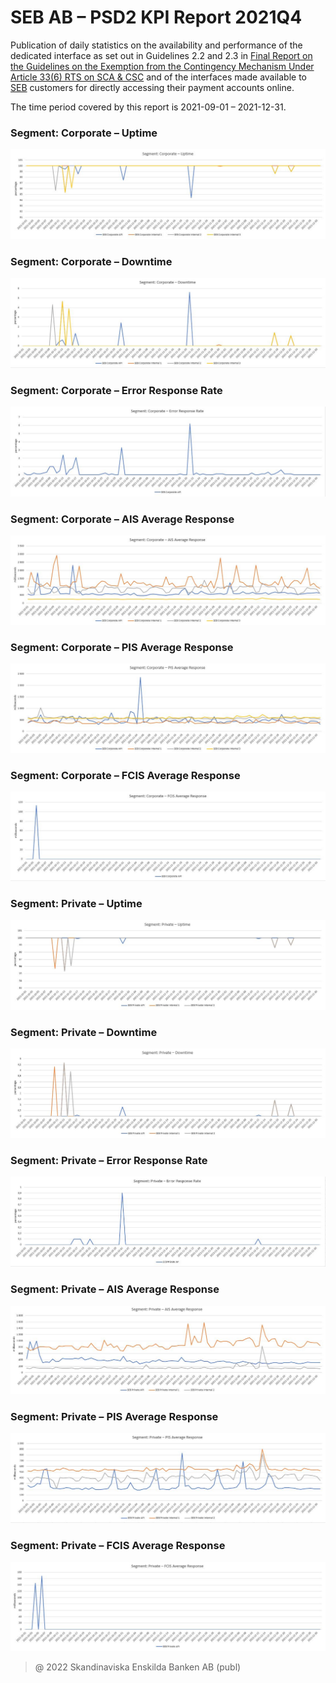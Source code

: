 # SEB AB – PSD2 KPI Report 2021Q4

Publication of daily statistics on the availability and performance of the dedicated interface as set out in Guidelines 2.2 and 2.3 in [Final Report on the Guidelines on the Exemption from the Contingency Mechanism Under Article 33(6) RTS on SCA & CSC](https://eba.europa.eu/sites/default/documents/files/documents/10180/2250578/4e3b9449-ecf9-4756-8006-cbbe74db6d03/Final%20Report%20on%20Guidelines%20on%20the%20exemption%20to%20the%20fall%20back.pdf?retry=1) and of the interfaces made available to [SEB](https://sebgroup.com) customers for directly accessing their payment accounts online.

The time period covered by this report is 2021-09-01 – 2021-12-31.

### Segment: Corporate – Uptime
![corporate_uptime][corporate_uptime]
### Segment: Corporate – Downtime
![corporate_downtime][corporate_downtime]
### Segment: Corporate – Error Response Rate
![corporate_error][corporate_error]
### Segment: Corporate – AIS Average Response
![corporate_ais][corporate_ais]
### Segment: Corporate – PIS Average Response
![corporate_pis][corporate_pis]
### Segment: Corporate – FCIS Average Response
![corporate_fcis][corporate_fcis]
### Segment: Private – Uptime
![private_uptime][private_uptime]
### Segment: Private – Downtime
![private_downtime][private_downtime]
### Segment: Private – Error Response Rate
![private_error][private_error]
### Segment: Private – AIS Average Response
![private_ais][private_ais]
### Segment: Private – PIS Average Response
![private_pis][private_pis]
### Segment: Private – FCIS Average Response
![private_fcis][private_fcis]


[corporate_ais]: ./corporate_ais.JPG
[corporate_downtime]: ./corporate_downtime.JPG
[corporate_error]: ./corporate_error.JPG
[corporate_fcis]: ./corporate_fcis.JPG
[corporate_pis]: ./corporate_pis.JPG
[corporate_uptime]: ./corporate_uptime.JPG
[private_ais]: ./private_ais.JPG
[private_downtime]: ./private_downtime.JPG
[private_error]: ./private_error.JPG
[private_fcis]: ./private_fcis.JPG
[private_pis]: ./private_pis.JPG
[private_uptime]: ./private_uptime.JPG


> @ 2022 Skandinaviska Enskilda Banken AB (publ)
